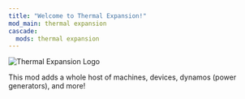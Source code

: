 ```yaml
---
title: "Welcome to Thermal Expansion!"
mod_main: thermal expansion
cascade:
  mods: thermal expansion
---
```


![Thermal Expansion Logo](/images/logos/1.16/thermal-expansion.png)

This mod adds a whole host of machines, devices, dynamos (power generators), and more!
